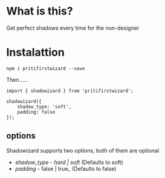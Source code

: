 # What is this?
Get perfect shadows every time for the non-designer

# Instalattion

`npm i pritifirstwizard --save`


Then......
```
import { shadowizard } from 'pritifirstwizard';

shadowizard({
    shadow_type: 'soft',
    padding: false
});
```

## options

Shadowizard supports two options, both of them are optional

* *shadow_type* - _hard | soft_ (Defaults to soft)
* *padding* -  false | true_ (Defaults to false)

